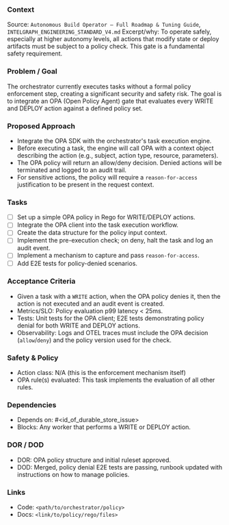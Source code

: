 ### Context
Source: `Autonomous Build Operator — Full Roadmap & Tuning Guide`, `INTELGRAPH_ENGINEERING_STANDARD_V4.md`
Excerpt/why: To operate safely, especially at higher autonomy levels, all actions that modify state or deploy artifacts must be subject to a policy check. This gate is a fundamental safety requirement.

### Problem / Goal
The orchestrator currently executes tasks without a formal policy enforcement step, creating a significant security and safety risk. The goal is to integrate an OPA (Open Policy Agent) gate that evaluates every WRITE and DEPLOY action against a defined policy set.

### Proposed Approach
- Integrate the OPA SDK with the orchestrator's task execution engine.
- Before executing a task, the engine will call OPA with a context object describing the action (e.g., subject, action type, resource, parameters).
- The OPA policy will return an allow/deny decision. Denied actions will be terminated and logged to an audit trail.
- For sensitive actions, the policy will require a `reason-for-access` justification to be present in the request context.

### Tasks
- [ ] Set up a simple OPA policy in Rego for WRITE/DEPLOY actions.
- [ ] Integrate the OPA client into the task execution workflow.
- [ ] Create the data structure for the policy input context.
- [ ] Implement the pre-execution check; on deny, halt the task and log an audit event.
- [ ] Implement a mechanism to capture and pass `reason-for-access`.
- [ ] Add E2E tests for policy-denied scenarios.

### Acceptance Criteria
- Given a task with a `WRITE` action, when the OPA policy denies it, then the action is not executed and an audit event is created.
- Metrics/SLO: Policy evaluation p99 latency < 25ms.
- Tests: Unit tests for the OPA client; E2E tests demonstrating policy denial for both WRITE and DEPLOY actions.
- Observability: Logs and OTEL traces must include the OPA decision (`allow`/`deny`) and the policy version used for the check.

### Safety & Policy
- Action class: N/A (this is the enforcement mechanism itself)
- OPA rule(s) evaluated: This task implements the evaluation of all other rules.

### Dependencies
- Depends on: #<id_of_durable_store_issue>
- Blocks: Any worker that performs a WRITE or DEPLOY action.

### DOR / DOD
- DOR: OPA policy structure and initial ruleset approved.
- DOD: Merged, policy denial E2E tests are passing, runbook updated with instructions on how to manage policies.

### Links
- Code: `<path/to/orchestrator/policy>`
- Docs: `<link/to/policy/rego/files>`
